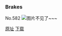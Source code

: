 ### Brakes
No.582
![图片不见了~~~](https://imgs.xkcd.com/comics/brakes.png)

[原址](https://xkcd.com//582) [下载](https://imgs.xkcd.com/comics/brakes.png)

